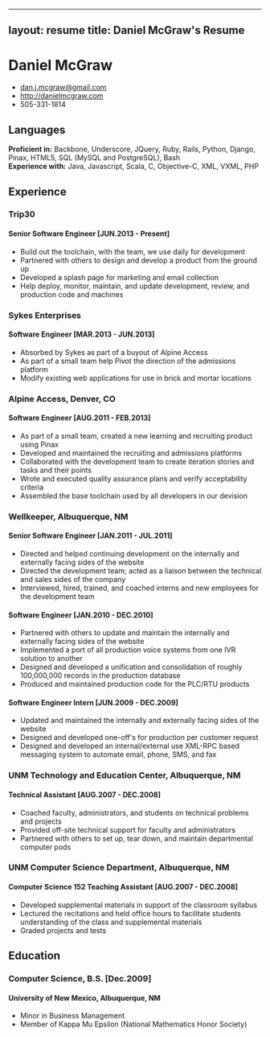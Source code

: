 ----
layout: resume
title: Daniel McGraw's Resume       
----
# Daniel McGraw

 * <dan.j.mcgraw@gmail.com>
 * <http://danielmcgraw.com>
 * 505-331-1814
  

## Languages

__Proficient in:__ Backbone, Underscore, JQuery, Ruby, Rails, Python, Django, Pinax, HTML5, SQL (MySQL and PostgreSQL), Bash  
__Experience with:__ Java, Javascript, Scala, C, Objective-C, XML, VXML, PHP  

## Experience

### Trip30

#### Senior Software Engineer \[JUN.2013 - Present\]

  * Build out the toolchain, with the team, we use daily for development  
  * Partnered with others to design and develop a product from the ground up  
  * Developed a splash page for marketing and email collection
  * Help deploy, monitor, maintain, and update development, review, and production code and machines

### Sykes Enterprises

#### Software Engineer \[MAR.2013 - JUN.2013\]

 * Absorbed by Sykes as part of a buyout of Alpine Access
 * As part of a small team help Pivot the direction of the admissions platform
 * Modify existing web applications for use in brick and mortar locations

### Alpine Access, Denver, CO

#### Software Engineer \[AUG.2011 - FEB.2013\]

 * As part of a small team, created a new learning and recruiting product using Pinax
 * Developed and maintained the recruiting and admissions platforms
 * Collaborated with the development team to create iteration stories and tasks and their points
 * Wrote and executed quality assurance plans and verify acceptability criteria
 * Assembled the base toolchain used by all developers in our devision  

### Wellkeeper, Albuquerque, NM

#### Senior Software Engineer \[JAN.2011 - JUL.2011\]

 * Directed and helped continuing development on the internally and externally facing sides of the website 
 * Directed the development team; acted as a liaison between the technical and sales sides of the company
 * Interviewed, hired, trained, and coached interns and new employees for the development team

#### Software Engineer \[JAN.2010 - DEC.2010\]

 * Partnered with others to update and maintain the internally and externally facing sides of the website
 * Implemented a port of all production voice systems from one IVR solution to another
 * Designed and developed a unification and consolidation of roughly 100,000,000 records in the production database
 * Produced and maintained production code for the PLC/RTU products

#### Software Engineer Intern \[JUN.2009 - DEC.2009\]

 * Updated and maintained the internally and externally facing sides of the website
 * Designed and developed one-off's for production per customer request
 * Designed and developed an internal/external use XML-RPC based messaging system to automate email, phone, SMS, and fax

### UNM Technology and Education Center, Albuquerque, NM

#### Technical Assistant \[AUG.2007 - DEC.2008\]

 * Coached faculty, administrators, and students on technical problems and projects
 * Provided off-site technical support for faculty and administrators
 * Partnered with others to set up, tear down, and maintain departmental computer pods

### UNM Computer Science Department, Albuquerque, NM

#### Computer Science 152 Teaching Assistant \[AUG.2007 - DEC.2008\]

 * Developed supplemental materials in support of the classroom syllabus 
 * Lectured the recitations and held office hours to facilitate students understanding of the class and supplemental materials
 * Graded projects and tests  

## Education

### Computer Science, B.S. \[Dec.2009\]
#### University of New Mexico, Albuquerque, NM

 * Minor in Business Management
 * Member of Kappa Mu Epsilon (National Mathematics Honor Society)